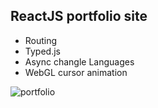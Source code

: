 ## ReactJS portfolio site
- Routing
- Typed.js
- Async changle Languages
- WebGL cursor animation

![portfolio](https://giphy.com/embed/Uq57KtWwAPhCUuFoRm)

